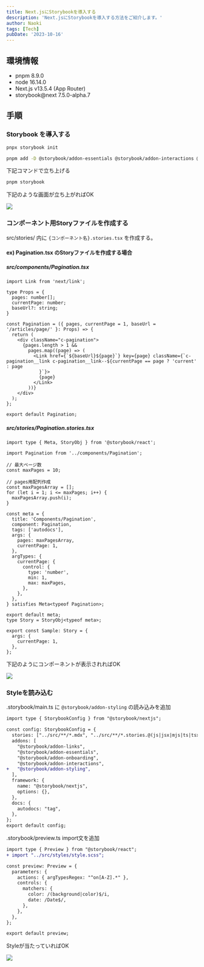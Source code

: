```yaml
---
title: Next.jsにStorybookを導入する
description: 'Next.jsにStorybookを導入する方法をご紹介します。'
author: Naoki
tags: [Tech]
pubDate: '2023-10-16'
---
```


## 環境情報

- pnpm           8.9.0
- node           16.14.0
- Next.js        v13.5.4 (App Router)
- storybook@next 7.5.0-alpha.7

## 手順

### Storybook を導入する

```bash
pnpx storybook init
```

```bash
pnpm add -D @storybook/addon-essentials @storybook/addon-interactions @storybook/addon-links @storybook/blocks @storybook/addon-styling @storybook/nextjs @storybook/react @storybook/testing-library eslint-plugin-storybook
```

下記コマンドで立ち上げる

```bash
pnpm storybook
```

下記のような画面が立ち上がればOK

![](/images/blog/storybook-to-next/after-install.png)



### コンポーネント用Storyファイルを作成する

src/stories/ 内に `{コンポーネント名}.stories.tsx` を作成する。

#### ex) Pagination.tsx のStoryファイルを作成する場合

##### src/components/Pagination.tsx

```tsx
import Link from 'next/link';

type Props = {
  pages: number[];
  currentPage: number;
  baseUrl?: string;
}

const Pagination = ({ pages, currentPage = 1, baseUrl = '/articles/page/' }: Props) => {
  return (
    <div className="c-pagination">
      {pages.length > 1 &&
        pages.map((page) => (
          <Link href={`${baseUrl}${page}`} key={page} className={`c-pagination__link c-pagination__link--${currentPage == page ? 'current' : page
            }`}>
            {page}
          </Link>
        ))}
    </div>
  );
};

export default Pagination;
```

##### src/stories/Pagination.stories.tsx

```tsx
import type { Meta, StoryObj } from '@storybook/react';

import Pagination from '../components/Pagination';

// 最大ページ数
const maxPages = 10;

// pages用配列作成 
const maxPagesArray = [];
for (let i = 1; i <= maxPages; i++) {
  maxPagesArray.push(i);
}

const meta = {
  title: 'Components/Pagination',
  component: Pagination,
  tags: ['autodocs'],
  args: {
    pages: maxPagesArray,
    currentPage: 1,
  },
  argTypes: {
    currentPage: {
      control: {
        type: 'number',
        min: 1,
        max: maxPages,
      },
    },
  },
} satisfies Meta<typeof Pagination>;

export default meta;
type Story = StoryObj<typeof meta>;

export const Sample: Story = {
  args: {
    currentPage: 1,
  },
};
```

下記のようにコンポーネントが表示されればOK

![](/images/blog/storybook-to-next/create-story.png)

### Styleを読み込む

.storybook/main.ts に `@storybook/addon-styling` の読み込みを追加

```diff
import type { StorybookConfig } from "@storybook/nextjs";

const config: StorybookConfig = {
  stories: ["../src/**/*.mdx", "../src/**/*.stories.@(js|jsx|mjs|ts|tsx)"],
  addons: [
    "@storybook/addon-links",
    "@storybook/addon-essentials",
    "@storybook/addon-onboarding",
    "@storybook/addon-interactions",
+   "@storybook/addon-styling",
  ],
  framework: {
    name: "@storybook/nextjs",
    options: {},
  },
  docs: {
    autodocs: "tag",
  },
};
export default config;
```

.storybook/preview.ts import文を追加

```diff
import type { Preview } from "@storybook/react";
+ import "../src/styles/style.scss";

const preview: Preview = {
  parameters: {
    actions: { argTypesRegex: "^on[A-Z].*" },
    controls: {
      matchers: {
        color: /(background|color)$/i,
        date: /Date$/,
      },
    },
  },
};

export default preview;
```

Styleが当たっていればOK

![](/images/blog/storybook-to-next/imported-style.png)



